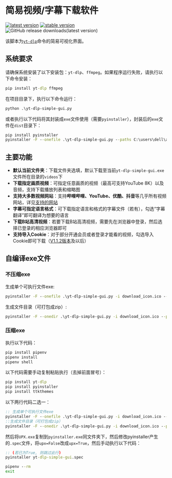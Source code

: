 # 简易视频/字幕下载软件
[![latest version](https://img.shields.io/github/v/release/Guojingxing/yt-dlp-simple-gui?label=latest%20release)](https://github.com/Guojingxing/yt-dlp-simple-gui/releases/latest)
[![stable version](https://img.shields.io/badge/version-1.1.3-blue?label=stable%20version)](https://github.com/Guojingxing/yt-dlp-simple-gui/releases/tag/v1.1.3)
![GitHub release downloads(latest version)](https://img.shields.io/github/downloads/Guojingxing/yt-dlp-simple-gui/total)

该脚本为[`yt-dlp`](https://github.com/yt-dlp/yt-dlp)命令的简易可视化界面。

## 系统要求
请确保系统安装了以下安装包：`yt-dlp`、`ffmpeg`。如果程序运行失败，请执行以下命令安装：
```bat
pip install yt-dlp ffmpeg
```
在项目目录下，执行以下命令运行：
```bat
python .\yt-dlp-simple-gui.py
```
或者执行以下代码将其封装成`exe`文件使用（需要`pyinstaller`），封装后的`exe`文件在`dist`目录下：
```bat
pip install pyinstaller
pyinstaller -F --onefile .\yt-dlp-simple-gui.py --paths C:\users\dell\appdata\local\programs\python\python310\lib\site-packages\yt-dlp,websockets,pycryptodomex,brotli,certifi,mutagen,ttkthemes,pillow --clean
```
## 主要功能
- **默认当前文件夹**：下载文件夹选填，默认下载至当前`yt-dlp-simple-gui.exe`文件所在目录的`videos`下
- **下载指定画质视频**：可指定任意画质的视频（最高可支持YouTube 8K）以及音频，支持下载播放列表和缩略图
- **支持大多数视频网站**：支持**哔哩哔哩、YouTube、优酷、抖音**等几乎所有视频网站，详见[支持的网站](https://github.com/yt-dlp/yt-dlp/blob/master/supportedsites.md)
- **字幕可指定语言格式**：可下载指定语言和格式的字幕文件（若有），勾选“字幕翻译”即可翻译为想要的语言
- **下载B站高清视频**：若要下载B站高清视频，需要先在浏览器中登录，然后选择已登录的相应浏览器即可
- **支持导入Cookie**：对于部分开通会员或者登录才能看的视频，勾选导入Cookie即可下载（[V1.1.2版本](https://github.com/Guojingxing/yt-dlp-simple-gui/releases/tag/v1.1.2)及以后）

## 自编译exe文件
### 不压缩exe
生成单个可执行文件exe:
```bat
pyinstaller -F --onefile .\yt-dlp-simple-gui.py -i download_icon.ico --paths C:\users\dell\appdata\local\programs\python\python310\lib\site-packages\yt-dlp,websockets,pycryptodomex,brotli,certifi,mutagen,ttkthemes,pillow --clean
```
生成文件目录（可打包成zip）:
```bat
pyinstaller -F --onedir .\yt-dlp-simple-gui.py -i download_icon.ico --paths C:\users\dell\appdata\local\programs\python\python310\lib\site-packages\yt-dlp,websockets,pycryptodomex,brotli,certifi,mutagen,ttkthemes,pillow --clean
```
### 压缩exe
执行以下代码：
```bat
pip install pipenv
pipenv install
pipenv shell
```
以下代码需要手动复制粘贴执行（去掉前面冒号）：
```bat
pip install yt-dlp
pip install pyinstaller
pip install ttkthemes
```
以下两行代码二选一：
```bat
:: 生成单个可执行文件exe
pyinstaller -F --onefile .\yt-dlp-simple-gui.py -i download_icon.ico --paths C:\users\dell\appdata\local\programs\python\python310\lib\site-packages\yt-dlp,websockets,pycryptodomex,brotli,certifi,mutagen,ttkthemes,pillow --clean
::生成文件目录（可打包成zip）
pyinstaller -F --onedir .\yt-dlp-simple-gui.py -i download_icon.ico --paths C:\users\dell\appdata\local\programs\python\python310\lib\site-packages\yt-dlp,websockets,pycryptodomex,brotli,certifi,mutagen,ttkthemes,pillow --clean
```
然后将`UPX.exe`复制到`pyinstaller.exe`同文件夹下，然后修改pyinstaller产生的`.spec`文件，将`upx=False`改成`upx=True`，然后手动执行以下代码：
```bat
:: (若已为True, 则跳过此行)
pyinstaller yt-dlp-simple-gui.spec

pipenv --rm
exit
```